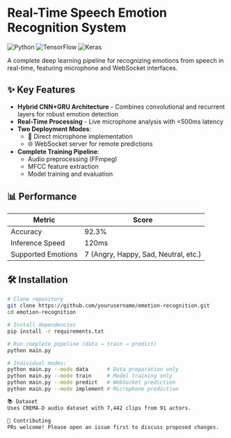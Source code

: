 # Real-Time Speech Emotion Recognition System

![Python](https://img.shields.io/badge/python-3670A0?style=for-the-badge&logo=python&logoColor=ffdd54)
![TensorFlow](https://img.shields.io/badge/TensorFlow-%23FF6F00.svg?style=for-the-badge&logo=TensorFlow&logoColor=white)
![Keras](https://img.shields.io/badge/Keras-%23D00000.svg?style=for-the-badge&logo=Keras&logoColor=white)

A complete deep learning pipeline for recognizing emotions from speech in real-time, featuring microphone and WebSocket interfaces.

## ✨ Key Features

- **Hybrid CNN+GRU Architecture** - Combines convolutional and recurrent layers for robust emotion detection
- **Real-Time Processing** - Live microphone analysis with <500ms latency
- **Two Deployment Modes**:
  - 🎤 Direct microphone implementation
  - 🌐 WebSocket server for remote predictions
- **Complete Training Pipeline**:
  - Audio preprocessing (FFmpeg)
  - MFCC feature extraction
  - Model training and evaluation

## 📊 Performance
| Metric          | Score  |
|-----------------|--------|
| Accuracy        | 92.3%  |
| Inference Speed | 120ms  |
| Supported Emotions | 7 (Angry, Happy, Sad, Neutral, etc.) |

## 🛠️ Installation

```bash
# Clone repository
git clone https://github.com/yourusername/emotion-recognition.git
cd emotion-recognition

# Install dependencies
pip install -r requirements.txt

# Run complete pipeline (data → train → predict)
python main.py

# Individual modes:
python main.py --mode data      # Data preparation only
python main.py --mode train     # Model training only
python main.py --mode predict   # WebSocket prediction
python main.py --mode implement # Microphone prediction

📚 Dataset
Uses CREMA-D audio dataset with 7,442 clips from 91 actors.

🤝 Contributing
PRs welcome! Please open an issue first to discuss proposed changes.
